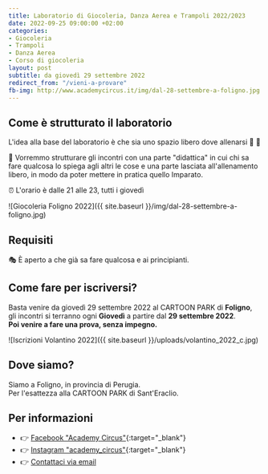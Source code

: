 ```yaml
---
title: Laboratorio di Giocoleria, Danza Aerea e Trampoli 2022/2023
date: 2022-09-25 09:00:00 +02:00
categories:
- Giocoleria
- Trampoli
- Danza Aerea
- Corso di giocoleria
layout: post
subtitle: da giovedì 29 settembre 2022
redirect_from: "/vieni-a-provare"
fb-img: http://www.academycircus.it/img/dal-28-settembre-a-foligno.jpg
---
```


## Come è strutturato il laboratorio
L'idea alla base del laboratorio è che sia uno spazio libero dove allenarsi 🤹 💪

📌 Vorremmo strutturare gli incontri con una parte "didattica" in cui chi sa fare qualcosa lo spiega agli altri le cose e una parte lasciata all'allenamento libero, in modo da poter mettere in pratica quello Imparato.

⏰ L'orario è dalle 21 alle 23, tutti i giovedì

![Giocoleria Foligno 2022]({{ site.baseurl }}/img/dal-28-settembre-a-foligno.jpg)

## Requisiti
🎭 È aperto a che già sa fare qualcosa e ai principianti.

## Come fare per iscriversi?
Basta venire da giovedì 29 settembre 2022 al CARTOON PARK di **Foligno**, gli incontri si terranno ogni **Giovedì** a partire dal **29 settembre 2022**.  
**Poi venire a fare una prova, senza impegno.**

![Iscrizioni Volantino 2022]({{ site.baseurl }}/uploads/volantino_2022_c.jpg)

## Dove siamo?
Siamo a Foligno, in provincia di Perugia.  
Per l'esattezza alla CARTOON PARK di Sant'Eraclio.



## Per informazioni

- 👉 [Facebook "Academy Circus"](https://facebook.com/academycircus/){:target="_blank"}
- 👉 [Instagram "academy_circus"](https://instagram.com/academy_circus/){:target="_blank"}
- 👉 [Contattaci via email](mailto:info@academycircus.it)
